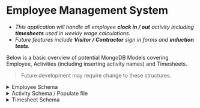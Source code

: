 # Employee Management System
 - *This application will handle all employee **clock in / out** activity including **timesheets** used in weekly wage calculations.* <br>
 - *Future features include **Visitor / Contractor** sign in forms and **induction tests**.*

 Below is a basic overview of potential MongoDB Models covering Employee, Activities (including inserting activity names) and Timesheets.
>Future development may require change to these structures.
<details>
<summary>Employee Schema</summary>

 ```js
//  <!-- Employee Schema -->
 const mongoose = require('mongoose');

const employeeSchema = new mongoose.Schema({
  name: {
    type: String,
    required: true,
  },
  email: {
    type: String,
    required: true,
    unique: true,
  },
  password: {
    type: String,
    required: true,
  },
});
const Employee = mongoose.model('Employee', employeeSchema);
module.exports = Employee;
```
</details>
<details>
<summary>Activity Schema / Populate file</summary>

```js
// <!-- Activity Schema -->
const mongoose = require('mongoose');

const activitySchema = new mongoose.Schema({
  name: {
    type: String,
    required: true,
  },
  description: {
    type: String,
  },
});
const Activity = mongoose.model('Activity', activitySchema);
module.exports = Activity;
```
```js
// insertMany to populate activity schema
const Activity = require('./activityModel');

const predefinedActivities = [
  {
    name: 'Head Machining',
  },
  {
    name: 'Stave Machining',
  },
  {
    name: 'Assembly',
  },
  {
    name: 'Heading',
  },
  {
    name: 'Finishing',
  },
  {
    name: 'Branding/Wrapping',
  },
  {
    name: 'Heinrich Rework',
  },
  {
    name: 'Imported Barrels Reworks',
  },
  {
    name: 'Contract Barrel Reworks',
  },
  {
    name: 'Warehouse General',
  },
  {
    name: 'Oak Solutions',
  },
  {
    name: 'Training',
  },
  {
    name: 'Miscellaneous',
  },
];

// Add predefined activities to the database
Activity.insertMany(predefinedActivities)
  .then((activities) => {
    // Predefined activities added successfully
  })
  .catch((error) => {
    // Handle any errors
  });

```
</details>
<details>
<summary>Timesheet Schema</summary>

```js
// <!-- timeSheet Schema -->
const mongoose = require('mongoose');

const timesheetSchema = new mongoose.Schema({
  employee: {
    type: mongoose.Schema.Types.ObjectId,
    ref: 'Employee',
    required: true,
  },
  date: {
    type: Date,
    required: true,
  },
  activity: {
    type: mongoose.Schema.Types.ObjectId,
    ref: 'Activity',
    required: true,
  },
  hours: {
    type: Number,
    required: true,
  },
});
const Timesheet = mongoose.model('Timesheet', timesheetSchema);
module.exports = Timesheet;
```
</details>

